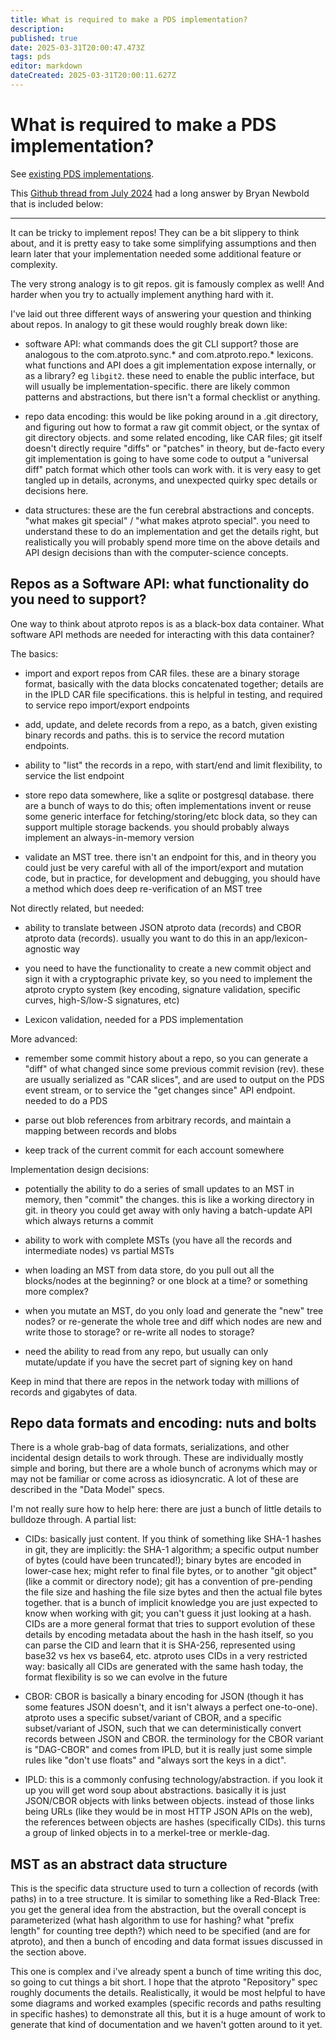 ```yaml
---
title: What is required to make a PDS implementation?
description: 
published: true
date: 2025-03-31T20:00:47.473Z
tags: pds
editor: markdown
dateCreated: 2025-03-31T20:00:11.627Z
---
```


# What is required to make a PDS implementation?

See [existing PDS implementations](/wiki/reference/community/implementations/pds-implementations).

This [Github thread from July 2024](https://github.com/bluesky-social/atproto/discussions/2644) had a long answer by Bryan Newbold that is included below:

---

It can be tricky to implement repos! They can be a bit slippery to think about, and it is pretty easy to take some simplifying assumptions and then learn later that your implementation needed some additional feature or complexity.

The very strong analogy is to git repos. git is famously complex as well! And harder when you try to actually implement anything hard with it.

I've laid out three different ways of answering your question and thinking about repos. In analogy to git these would roughly break down like:

* software API: what commands does the git CLI support? those are analogous to the com.atproto.sync.* and com.atproto.repo.* lexicons. what functions and API does a git implementation expose internally, or as a library? eg `libgit2`. these need to enable the public interface, but will usually be implementation-specific. there are likely common patterns and abstractions, but there isn't a formal checklist or anything.

* repo data encoding: this would be like poking around in a .git directory, and figuring out how to format a raw git commit object, or the syntax of git directory objects. and some related encoding, like CAR files; git itself doesn't directly require "diffs" or "patches" in theory, but de-facto every git implementation is going to have some code to output a "universal diff" patch format which other tools can work with. it is very easy to get tangled up in details, acronyms, and unexpected quirky spec details or decisions here.

* data structures: these are the fun cerebral abstractions and concepts. "what makes git special" / "what makes atproto special". you need to understand these to do an implementation and get the details right, but realistically you will probably spend more time on the above details and API design decisions than with the computer-science concepts.

## Repos as a Software API: what functionality do you need to support?

One way to think about atproto repos is as a black-box data container. What software API methods are needed for interacting with this data container?

The basics:

* import and export repos from CAR files. these are a binary storage format, basically with the data blocks concatenated together; details are in the IPLD CAR file specifications. this is helpful in testing, and required to service repo import/export endpoints

* add, update, and delete records from a repo, as a batch, given existing binary records and paths. this is to service the record mutation endpoints.

* ability to "list" the records in a repo, with start/end and limit flexibility, to service the list endpoint

* store repo data somewhere, like a sqlite or postgresql database. there are a bunch of ways to do this; often implementations invent or reuse some generic interface for fetching/storing/etc block data, so they can support multiple storage backends. you should probably always implement an always-in-memory version

* validate an MST tree. there isn't an endpoint for this, and in theory you could just be very careful with all of the import/export and mutation code, but in practice, for development and debugging, you should have a method which does deep re-verification of an MST tree

Not directly related, but needed:

* ability to translate between JSON atproto data (records) and CBOR atproto data (records). usually you want to do this in an app/lexicon-agnostic way

* you need to have the functionality to create a new commit object and sign it with a cryptographic private key, so you need to implement the atproto crypto system (key encoding, signature validation, specific curves, high-S/low-S signatures, etc)

* Lexicon validation, needed for a PDS implementation

More advanced:

* remember some commit history about a repo, so you can generate a "diff" of what changed since some previous commit revision (rev). these are usually serialized as "CAR slices", and are used to output on the PDS event stream, or to service the "get changes since" API endpoint. needed to do a PDS

* parse out blob references from arbitrary records, and maintain a mapping between records and blobs

* keep track of the current commit for each account somewhere

Implementation design decisions:

* potentially the ability to do a series of small updates to an MST in memory, then "commit" the changes. this is like a working directory in git. in theory you could get away with only having a batch-update API which always returns a commit

* ability to work with complete MSTs (you have all the records and intermediate nodes) vs partial MSTs

* when loading an MST from data store, do you pull out all the blocks/nodes at the beginning? or one block at a time? or something more complex?

* when you mutate an MST, do you only load and generate the "new" tree nodes? or re-generate the whole tree and diff which nodes are new and write those to storage? or re-write all nodes to storage?

* need the ability to read from any repo, but usually can only mutate/update if you have the secret part of signing key on hand

Keep in mind that there are repos in the network today with millions of records and gigabytes of data.

## Repo data formats and encoding: nuts and bolts

There is a whole grab-bag of data formats, serializations, and other incidental design details to work through. These are individually mostly simple and boring, but there are a whole bunch of acronyms which may or may not be familiar or come across as idiosyncratic. A lot of these are described in the "Data Model" specs.

I'm not really sure how to help here: there are just a bunch of little details to bulldoze through. A partial list:

* CIDs: basically just content. If you think of something like SHA-1 hashes in git, they are implicitly: the SHA-1 algorithm; a specific output number of bytes (could have been truncated!); binary bytes are encoded in lower-case hex; might refer to final file bytes, or to another "git object" (like a commit or directory node); git has a convention of pre-pending the file size and hashing the file size bytes and then the actual file bytes together. that is a bunch of implicit knowledge you are just expected to know when working with git; you can't guess it just looking at a hash. CIDs are a more general format that tries to support evolution of these details by encoding metadata about the hash in the hash itself, so you can parse the CID and learn that it is SHA-256, represented using base32 vs hex vs base64, etc. atproto uses CIDs in a very restricted way: basically all CIDs are generated with the same hash today, the format flexibility is so we can evolve in the future

* CBOR: CBOR is basically a binary encoding for JSON (though it has some features JSON doesn't, and it isn't always a perfect one-to-one). atproto uses a specific subset/variant of CBOR, and a specific subset/variant of JSON, such that we can deterministically convert records between JSON and CBOR. the terminology for the CBOR variant is "DAG-CBOR" and comes from IPLD, but it is really just some simple rules like "don't use floats" and "always sort the keys in a dict".

* IPLD: this is a commonly confusing technology/abstraction. if you look it up you will get word soup about abstractions. basically it is just JSON/CBOR objects with links between objects. instead of those links being URLs (like they would be in most HTTP JSON APIs on the web), the references between objects are hashes (specifically CIDs). this turns a group of linked objects in to a merkel-tree or merkle-dag.

## MST as an abstract data structure

This is the specific data structure used to turn a collection of records (with paths) in to a tree structure. It is similar to something like a Red-Black Tree: you get the general idea from the abstraction, but the overall concept is parameterized (what hash algorithm to use for hashing? what "prefix length" for counting tree depth?) which need to be specified (and are for atproto), and then a bunch of encoding and data format issues discussed in the section above.

This one is complex and i've already spent a bunch of time writing this doc, so going to cut things a bit short. I hope that the atproto "Repository" spec roughly documents the details. Realistically, it would be most helpful to have some diagrams and worked examples (specific records and paths resulting in specific hashes) to demonstrate all this, but it is a huge amount of work to generate that kind of documentation and we haven't gotten around to it yet.